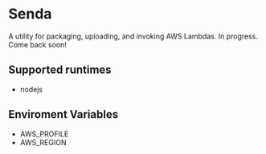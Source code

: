 # Senda
A utility for packaging, uploading, and invoking AWS Lambdas.
In progress. Come back soon!

## Supported runtimes
* nodejs

## Enviroment Variables
* AWS_PROFILE
* AWS_REGION
